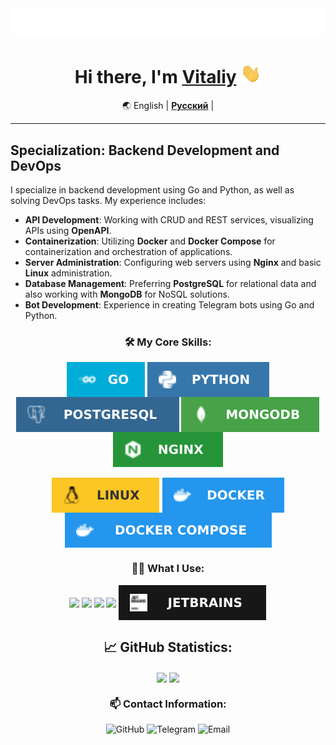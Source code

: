 <img src="assets/te4gh0st.svg" alt="Typing SVG"/>

<h1 align="center">Hi there, I'm <a href="https://te4gh0st.ru" target="_blank">Vitaliy</a> 
<img src="assets/Hi.gif" height="32"/></h1>
<!-- <h3 align="center">Student of the Faculty of Information Technology and Information Security <img src="assets/Flag_of_Russia.svg" height="16"/></h3> -->

<div align="center" markdown>

🌏 English | [**Русский**](./README.ru.md) |

</div>

---

## Specialization: Backend Development and DevOps

I specialize in backend development using Go and Python, as well as solving DevOps tasks. My experience includes:

- **API Development**: Working with CRUD and REST services, visualizing APIs using **OpenAPI**.
- **Containerization**: Utilizing **Docker** and **Docker Compose** for containerization and orchestration of
  applications.
- **Server Administration**: Configuring web servers using **Nginx** and basic **Linux** administration.
- **Database Management**: Preferring **PostgreSQL** for relational data and also working with **MongoDB** for NoSQL
  solutions.
- **Bot Development**: Experience in creating Telegram bots using Go and Python.

<div align="center">
  <h3>🛠 My Core Skills:</h3>
    <img align="center" src="assets/Go-00ADD8.svg" />
    <img align="center" src="assets/Python-3776AB.svg" />
    <img align="center" src="assets/PostgreSQL-336791.svg" />
    <img align="center" src="assets/MongoDB-47A248.svg" />
    <img align="center" src="assets/Nginx-269539.svg" />

</div>
<br>
<div align="center">
    <img align="center" src="assets/Linux-FCC624.svg" />
    <img align="center" src="assets/Docker-2496ED.svg" />
    <img align="center" src="assets/Docker-Compose-2496ED.svg" />

</div>

<div align="center">
  <h3>🧑‍💻 What I Use:</h3>
    <img align="center" src="https://img.shields.io/badge/Git-F05032?style=for-the-badge&logo=git&logoColor=white" />
    <img align="center" src="https://img.shields.io/badge/GitHub-181717?style=for-the-badge&logo=github&logoColor=white" />
    <img align="center" src="https://img.shields.io/badge/Postman-FF6C37?style=for-the-badge&logo=postman&logoColor=white" />
    <img align="center" src="https://img.shields.io/badge/VS%20Code-0078d7?style=for-the-badge&logo=visual%20studio%20code&logoColor=white" />
    <img align="center" src="assets/jetbrains-181717.svg" />

</div>

<div align="center">
  <h2>📈 GitHub Statistics:</h2>
  <span>
    <img height=170 align="center" src="https://github-readme-stats.vercel.app/api?username=te4gh0st&locale=en&show_icons=true&theme=transparent&border_radius=7" />
  </span>
  <span>
    <img height=170 align="center" src="https://github-readme-stats.vercel.app/api/top-langs/?username=te4gh0st&locale=en&show_icons=true&theme=transparent&border_radius=7&layout=compact&card_width=400" />
  </span>
</div>

<div align="center">
  <h3>📫 Contact Information:</h3>
  <a href="https://github.com/te4gh0st" target="_blank" style="text-decoration:none;">
    <img src="https://img.shields.io/badge/GitHub-181717?style=for-the-badge&logo=github&logoColor=white" alt="GitHub" /></a>
  <a href="https://t.me/te4gh0st" target="_blank" style="text-decoration:none;">
    <img src="https://img.shields.io/badge/Telegram-2CA5E0?style=for-the-badge&logo=telegram&logoColor=white" alt="Telegram" /></a>
  <a href="mailto:vitaliy@te4gh0st.ru" target="_blank" style="text-decoration:none;">
    <img src="https://img.shields.io/badge/Email-D14836?style=for-the-badge&logo=gmail&logoColor=white" alt="Email" /></a>
</div>
